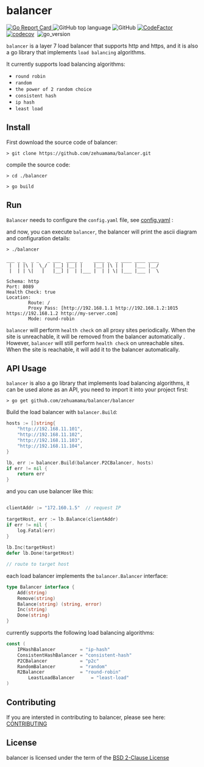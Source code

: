 # balancer

[![Go Report Card](https://goreportcard.com/badge/github.com/zehuamama/balancer)&nbsp;](https://goreportcard.com/report/github.com/zehuamama/balancer)![GitHub top language](https://img.shields.io/github/languages/top/zehuamama/balancer)&nbsp;![GitHub](https://img.shields.io/github/license/zehuamama/balancer)&nbsp;[![CodeFactor](https://www.codefactor.io/repository/github/zehuamama/balancer/badge)](https://www.codefactor.io/repository/github/zehuamama/balancer)&nbsp;[![codecov](https://codecov.io/gh/zehuamama/balancer/branch/main/graph/badge.svg)](https://codecov.io/gh/zehuamama/balancer)&nbsp; ![go_version](https://img.shields.io/badge/go%20version-1.17-yellow)

`balancer` is a layer 7 load balancer that supports http and https, and it is also a go library that implements `load balancing` algorithms.

It currently supports load balancing algorithms: 
* `round robin`
* `random`
* `the power of 2 random choice`
* `consistent hash`
* `ip hash`
* `least load`

## Install
First download the source code of balancer:
```shell
> git clone https://github.com/zehuamama/balancer.git
```
compile the source code:
```shell
> cd ./balancer

> go build
```

## Run
`Balancer` needs to configure the `config.yaml` file, see [config.yaml](https://github.com/zehuamama/balancer/blob/main/config.yaml) :

and now, you can execute `balancer`, the balancer will print the ascii diagram and configuration details:
```shell
> ./balancer

___ _ _  _ _   _ ___  ____ _    ____ _  _ ____ ____ ____ 
 |  | |\ |  \_/  |__] |__| |    |__| |\ | |    |___ |__/ 
 |  | | \|   |   |__] |  | |___ |  | | \| |___ |___ |  \                                        

Schema: http
Port: 8089
Health Check: true
Location:
        Route: /
        Proxy Pass: [http://192.168.1.1 http://192.168.1.2:1015 https://192.168.1.2 http://my-server.com]
        Mode: round-robin

```
`balancer` will perform `health check` on all proxy sites periodically. When the site is unreachable, it will be removed from the balancer automatically . However, `balancer` will still perform `health check` on unreachable sites. When the site is reachable, it will add it to the balancer automatically.

## API Usage
`balancer` is also a go library that implements load balancing algorithms, it can be used alone as an API, you need to import it into your project first:
```shell
> go get github.com/zehuamama/balancer/balancer
```

Build the load balancer with `balancer.Build`:
```go
hosts := []string{
	"http://192.168.11.101",
	"http://192.168.11.102",
	"http://192.168.11.103",
	"http://192.168.11.104",
}

lb, err := balancer.Build(balancer.P2CBalancer, hosts)
if err != nil {
	return err
}
```
and you can use balancer like this:
```go

clientAddr := "172.160.1.5"  // request IP
	
targetHost, err := lb.Balance(clientAddr) 
if err != nil {
	log.Fatal(err)
}
	
lb.Inc(targetHost)
defer lb.Done(targetHost)

// route to target host
```
each load balancer implements the `balancer.Balancer` interface:
```go
type Balancer interface {
	Add(string)
	Remove(string)
	Balance(string) (string, error)
	Inc(string)
	Done(string)
}
```
currently supports the following load balancing algorithms:
```go
const (
	IPHashBalancer         = "ip-hash"
	ConsistentHashBalancer = "consistent-hash"
	P2CBalancer            = "p2c"
	RandomBalancer         = "random"
	R2Balancer             = "round-robin"
    	LeastLoadBalancer      = "least-load"
)
```


## Contributing

If you are intersted in contributing to balancer, please see here: [CONTRIBUTING](https://github.com/zehuamama/balancer/blob/main/CONTRIBUTING.md)

## License

balancer is licensed under the term of the [BSD 2-Clause License](https://github.com/zehuamama/balancer/blob/main/LICENSE)
